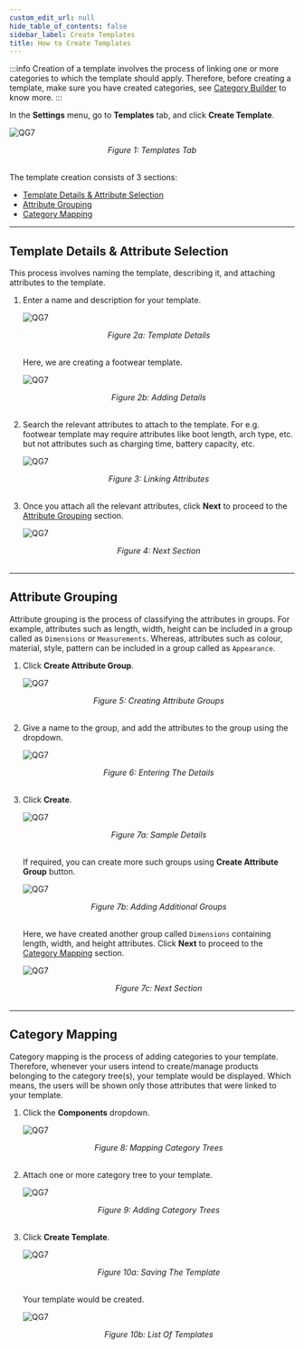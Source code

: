 ```yaml
---
custom_edit_url: null
hide_table_of_contents: false
sidebar_label: Create Templates
title: How to Create Templates
---
```


:::info
Creation of a template involves the process of linking one or more categories to which the template should apply. Therefore, before creating a template, make sure you have created categories, see [Category Builder](/docs/pim/category/category-builder-intro) to know more. 
:::

In the **Settings** menu, go to **Templates** tab, and click **Create Template**.

![QG7](https://cdn.pixelbin.io/v2/doc/original/vms/template/template-nav.png)
<center><em>Figure 1: Templates Tab</em></center><br />

The template creation consists of 3 sections:

* [Template Details & Attribute Selection](#template-details--attribute-seclection)
* [Attribute Grouping](#attribute-grouping)
* [Category Mapping](#category-mapping)

---

## Template Details & Attribute Selection

This process involves naming the template, describing it, and attaching attributes to the template.

1. Enter a name and description for your template.

    ![QG7](https://cdn.pixelbin.io/v2/doc/original/vms/template/details.png)
    <center><em>Figure 2a: Template Details</em></center><br />

    Here, we are creating a footwear template. 

    ![QG7](https://cdn.pixelbin.io/v2/doc/original/vms/template/new-details.png)
    <center><em>Figure 2b: Adding Details</em></center><br />

2. Search the relevant attributes to attach to the template. For e.g. footwear template may require attributes like boot length, arch type, etc. but not attributes such as charging time, battery capacity, etc.

    ![QG7](https://cdn.pixelbin.io/v2/doc/original/vms/template/link-attributes.png)
    <center><em>Figure 3: Linking Attributes</em></center><br />

3. Once you attach all the relevant attributes, click **Next** to proceed to the [Attribute Grouping](#attribute-grouping) section.

    ![QG7](https://cdn.pixelbin.io/v2/doc/original/vms/template/next.png)
    <center><em>Figure 4: Next Section</em></center><br />

---

## Attribute Grouping

Attribute grouping is the process of classifying the attributes in groups. For example, attributes such as length, width, height can be included in a group called as `Dimensions` or `Measurements`. Whereas, attributes such as colour, material, style, pattern can be included in a group called as `Appearance`. 

1. Click **Create Attribute Group**.

    ![QG7](https://cdn.pixelbin.io/v2/doc/original/vms/template/create-group.png)
    <center><em>Figure 5: Creating Attribute Groups</em></center><br />

2. Give a name to the group, and add the attributes to the group using the dropdown.

    ![QG7](https://cdn.pixelbin.io/v2/doc/original/vms/template/group-details.png)
    <center><em>Figure 6: Entering The Details</em></center><br />

3. Click **Create**.

    ![QG7](https://cdn.pixelbin.io/v2/doc/original/vms/template/filled-group.png)
    <center><em>Figure 7a: Sample Details</em></center><br />

    If required, you can create more such groups using **Create Attribute Group** button.

    ![QG7](https://cdn.pixelbin.io/v2/doc/original/vms/template/new-group.png)
    <center><em>Figure 7b: Adding Additional Groups</em></center><br />

    Here, we have created another group called `Dimensions` containing length, width, and height attributes. Click **Next** to proceed to the [Category Mapping](#category-mapping) section.

    ![QG7](https://cdn.pixelbin.io/v2/doc/original/vms/template/next2.png)
    <center><em>Figure 7c: Next Section</em></center><br />

---

## Category Mapping

Category mapping is the process of adding categories to your template. Therefore, whenever your users intend to create/manage products belonging to the category tree(s), your template would be displayed. Which means, the users will be shown only those attributes that were linked to your template.

1. Click the **Components** dropdown.

    ![QG7](https://cdn.pixelbin.io/v2/doc/original/vms/template/map-template.png)
    <center><em>Figure 8: Mapping Category Trees</em></center><br />

2. Attach one or more category tree to your template. 

    ![QG7](https://cdn.pixelbin.io/v2/doc/original/vms/template/choose-tree.png)
    <center><em>Figure 9: Adding Category Trees</em></center><br />

3. Click **Create Template**.

    ![QG7](https://cdn.pixelbin.io/v2/doc/original/vms/template/create-template.png)
    <center><em>Figure 10a: Saving The Template</em></center><br />

    Your template would be created. 

    ![QG7](https://cdn.pixelbin.io/v2/doc/original/vms/template/template-success.png)
    <center><em>Figure 10b: List Of Templates</em></center><br />


